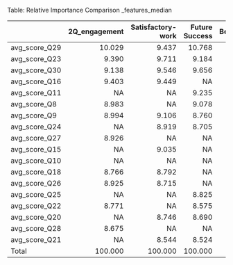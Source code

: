 Table: Relative Importance Comparison _features_median

|              | 2Q_engagement| Satisfactory-work| Future Success| Belonging| Retention|
|:-------------|-------------:|-----------------:|--------------:|---------:|---------:|
|avg_score_Q29 |        10.029|             9.437|         10.768|    10.211|     9.416|
|avg_score_Q23 |         9.390|             9.711|          9.184|     9.843|     8.773|
|avg_score_Q30 |         9.138|             9.546|          9.656|     9.360|     8.867|
|avg_score_Q16 |         9.403|             9.449|             NA|     9.064|        NA|
|avg_score_Q11 |            NA|                NA|          9.235|     9.188|     9.480|
|avg_score_Q8  |         8.983|                NA|          9.078|     8.673|    10.075|
|avg_score_Q9  |         8.994|             9.106|          8.760|     9.219|     9.136|
|avg_score_Q24 |            NA|             8.919|          8.705|     8.661|     9.536|
|avg_score_Q27 |         8.926|                NA|             NA|        NA|        NA|
|avg_score_Q15 |            NA|             9.035|             NA|     8.783|        NA|
|avg_score_Q10 |            NA|                NA|             NA|        NA|     8.893|
|avg_score_Q18 |         8.766|             8.792|             NA|        NA|     8.967|
|avg_score_Q26 |         8.925|             8.715|             NA|        NA|        NA|
|avg_score_Q25 |            NA|                NA|          8.825|     8.628|        NA|
|avg_score_Q22 |         8.771|                NA|          8.575|        NA|        NA|
|avg_score_Q20 |            NA|             8.746|          8.690|        NA|     8.366|
|avg_score_Q28 |         8.675|                NA|             NA|        NA|     8.490|
|avg_score_Q21 |            NA|             8.544|          8.524|     8.369|        NA|
|Total         |       100.000|           100.000|        100.000|    99.999|    99.999|
